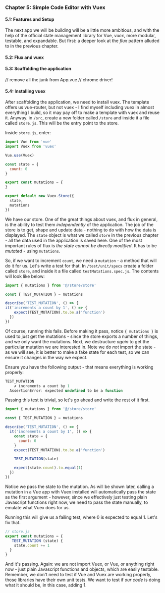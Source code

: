 ### Chapter 5: Simple Code Editor with Vuex 

#### 5.1: Features and Setup

The next app we will be building will be a little more ambitious, and with the help of the official state management library for Vue, _vuex_, more modular, testable, and expandable. But first: a deeper look at the _flux_ pattern alluded to in the previous chapter.

#### 5.2: Flux and vuex

#### 5.3: Scaffolding the application 

// remove all the junk from App.vue
// chrome driver!

#### 5.4: Installing vuex

After scaffolding the application, we need to install vuex. The template offers us vue-router, but not vuex - I find myself including vuex in almost everything I build, so it may pay off to make a template with vuex and reuse it. Anyway. in `/src`, create a new folder called `/store` and inside it a file called `store.js`. This will be the entry point to the store.

Inside `store.js`, enter:

``` js
import Vue from 'vue'
import Vuex from 'vuex'

Vue.use(Vuex)

const state = {
  count: 0
}

export const mutations = {
}

export default new Vuex.Store({
  state,
  mutations
})
```

We have our store. One of the great things about vuex, and flux in general, is the ability to test them _independently_ of the application. The job of the store is to get, shape and update data - nothing to do with how the data is displayed. The `state` object is what we called `store` in the previous chapter - all the data used in the application is saved here. One of the most important rules of flux is _the state cannot be directly modified_. It has to be _mutated_ - using `mutations`. 

So, if we want to increment `count`, we need a `mutation` - a method that will do it for us. Let's write a test for that. In `/test/unit/specs` create a folder called `store`, and inside it a file called `testMutations.spec.js`. The contents will look like below:

``` js
import { mutations } from '@/store/store'

const { TEST_MUTATION } = mutations

describe('TEST_MUTATION', () => {
it('increments a count by 1', () => {
    expect(TEST_MUTATION).to.be.a('function') 
  })
})
```

Of course, running this fails. Before making it pass, notice `{ mutations }` is used to just get the mutations - since the store exports a number of things, and we only want the mutations. Next, we destructure _again_ to get the particular mutation we are interested in. Note we do _not_ import the state - as we will see, it is better to make a fake state for each test, so we can ensure it changes in the way we expect.

Ensure you have the following output - that means everything is working properly:

``` js
TEST_MUTATION
    ✗ increments a count by 1
  AssertionError: expected undefined to be a function
```

Passing this test is trivial, so let's go ahead and write the rest of it first.

``` js
import { mutations } from '@/store/store'

const { TEST_MUTATION } = mutations

describe('TEST_MUTATION', () => {
  it('increments a count by 1', () => {
    const state = {
      count: 0
    }
    expect(TEST_MUTATION).to.be.a('function')

    TEST_MUTATION(state)

    expect(state.count).to.equal(1)
  })
})
```

Notice we pass the state to the mutation. As will be shown later, calling a mutation in a Vue app with Vuex installed will automatically pass the state as the first argument - however, since we effectively just testing plain Javascript functions right now, we need to pass the state manually, to emulate what Vuex does for us. 

Running this will give us a failing test, where 0 is expected to equal 1. Let's fix that.

``` js
// store.js
export const mutations = {
   TEST_MUTATION (state) {
    state.count += 1
  }
}
```

And it's passing. Again: we are not import Vuex, or Vue, or anything right now - just plain Javascript functions and objects, which are easily testable. Remember, we don't need to test if Vue and Vuex are working properly, those libraries have their own unit tests. We want to test if _our code_ is doing what it should be, in this case, adding 1.



